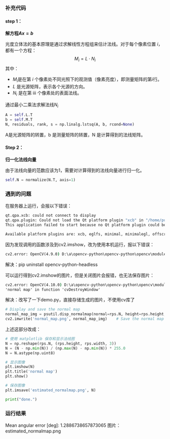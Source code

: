 ### 补充代码

#### step 1：

**解方程$Ax = b$**

光度立体法的基本原理是通过求解线性方程组来估计法线。对于每个像素位置 $i$，都有一个方程：
$$
M_i=L\cdot N_i
$$
其中：

- $M_i$是在第 $i$ 个像素处不同光照下的观测值（像素亮度），即测量矩阵的第$i$行。
- $L$ 是光源矩阵，表示各个光源的方向。
- $N_i$ 是在第 iii 个像素处的表面法线。

通过最小二乘法求解法线$N_i$

```python
A = self.L.T
b = self.M.T
N, residuals, rank, s = np.linalg.lstsq(A, b, rcond=None)
```

A是光源矩阵的转置，b 是测量矩阵的转置，N 是计算得到的法线矩阵。

#### Step 2：

**归一化法线向量**

由于法线向量的范数应该为1，需要对计算得到的法线向量进行归一化。

```python
self.N = normalize(N.T, axis=1)
```



### 遇到的问题

在服务器上运行，会报以下错误：

```cmd
qt.qpa.xcb: could not connect to display 
qt.qpa.plugin: Could not load the Qt platform plugin "xcb" in "/home/pub/miniconda3/envs/pytorch_2.0.1/lib/python3.9/site-packages/cv2/qt/plugins" even though it was found.
This application failed to start because no Qt platform plugin could be initialized. Reinstalling the application may fix this problem.

Available platform plugins are: xcb, eglfs, minimal, minimalegl, offscreen, vnc, webgl.
```

因为发现调用的函数涉及到cv2.imshow，改为使用本机运行，报以下错误：

```cmd
cv2.error: OpenCV(4.9.0) D:\a\opencv-python\opencv-python\opencv\modules\highgui\src\window.cpp:1272: error: (-2:Unspecified error) The function is not implemented. Rebuild the library with Windows, GTK+ 2.x or Cocoa support. If you are on Ubuntu or Debian, install libgtk2.0-dev and pkg-config, then re-run cmake or configure script in function 'cvShowImage'
```

解决：pip uninstall opencv-python-headless

可以运行得到cv2.imshow的图片，但是关闭图片会报错，也无法保存图片：

```cmd
cv2.error: OpenCV(4.10.0) D:\a\opencv-python\opencv-python\opencv\modules\highgui\src\window_w32.cpp:1261: error: (-27:Null pointer) NULL window: 
'normal map' in function 'cvDestroyWindow'
```

解决：改写了一下demo.py，直接存储生成的图片，不使用cv库了

```python
# Display and save the normal map
normal_map_img = psutil.disp_normalmap(normal=rps.N, height=rps.height, width=rps.width)
cv2.imwrite('normal_map.png', normal_map_img)    # Save the normal map as an image
```

上述这部分改成：

```python
# 使用 matplotlib 保存和显示法线图
N = np.reshape(rps.N, (rps.height, rps.width, 3))
N = (N - np.min(N)) / (np.max(N) - np.min(N)) * 255.0
N = N.astype(np.uint8)

# 显示图像
plt.imshow(N)
plt.title('normal map')
plt.show()

# 保存图像
plt.imsave('estimated_normalmap.png', N)

print("done.")
```



### 运行结果
Mean angular error [deg]:  1.2886738657873065
图片：estimated_normalmap.png



